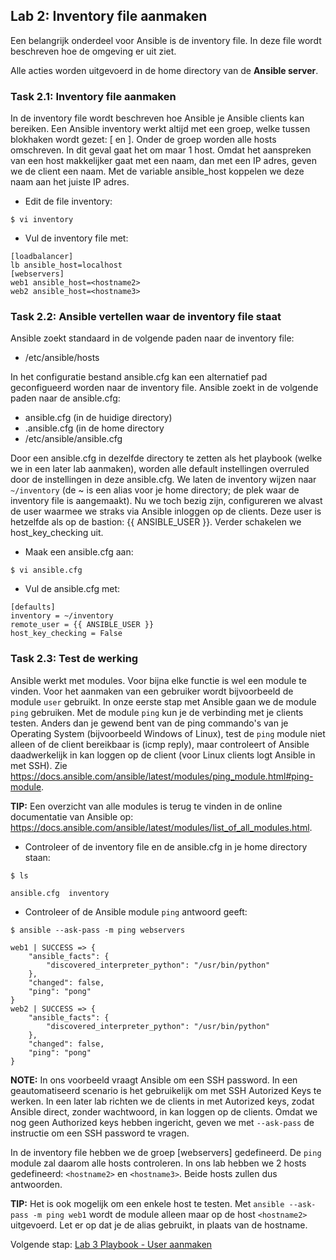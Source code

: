 ## Lab 2: Inventory file aanmaken

Een belangrijk onderdeel voor Ansible is de inventory file. In deze file wordt beschreven hoe de omgeving er uit ziet.

Alle acties worden uitgevoerd in de home directory van de **Ansible server**.

### Task 2.1: Inventory file aanmaken

In de inventory file wordt beschreven hoe Ansible je Ansible clients kan bereiken. Een Ansible inventory werkt altijd met een groep, welke tussen blokhaken wordt gezet: [ en ]. Onder de groep worden alle hosts omschreven. In dit geval gaat het om maar 1 host. Omdat het aanspreken van een host makkelijker gaat met een naam, dan met een IP adres, geven we de client een naam. Met de variable ansible_host koppelen we deze naam aan het juiste IP adres.

* Edit de file inventory:

``$ vi inventory``

* Vul de inventory file met:

```
[loadbalancer]
lb ansible_host=localhost
[webservers]
web1 ansible_host=<hostname2>
web2 ansible_host=<hostname3>
```

### Task 2.2: Ansible vertellen waar de inventory file staat
Ansible zoekt standaard in de volgende paden naar de inventory file:

* /etc/ansible/hosts
  
In het configuratie bestand ansible.cfg kan een alternatief pad geconfigueerd worden naar de inventory file. Ansible zoekt in de volgende paden naar de ansible.cfg:

* ansible.cfg (in de huidige directory)
* .ansible.cfg (in de home directory
* /etc/ansible/ansible.cfg

Door een ansible.cfg in dezelfde directory te zetten als het playbook (welke we in een later lab aanmaken), worden alle default instellingen overruled door de instellingen in deze ansible.cfg. We laten de inventory wijzen naar ``~/inventory`` (de ~ is een alias voor je home directory; de plek waar de inventory file is aangemaakt). Nu we toch bezig zijn, configureren we alvast de user waarmee we straks via Ansible inloggen op de clients. Deze user is hetzelfde als op de bastion: {{ ANSIBLE_USER }}. Verder schakelen we host_key_checking uit. 

* Maak een ansible.cfg aan:

``$ vi ansible.cfg``

* Vul de ansible.cfg met:

```
[defaults]
inventory = ~/inventory
remote_user = {{ ANSIBLE_USER }}
host_key_checking = False
```

### Task 2.3: Test de werking
Ansible werkt met modules. Voor bijna elke functie is wel een module te vinden. Voor het aanmaken van een gebruiker wordt bijvoorbeeld de module ``user`` gebruikt. In onze eerste stap met Ansible gaan we de module ``ping`` gebruiken. Met de module ``ping`` kun je de verbinding met je clients testen. Anders dan je gewend bent van de ping commando's van je Operating System (bijvoorbeeld Windows of Linux), test de ``ping`` module niet alleen of de client bereikbaar is (icmp reply), maar controleert of Ansible daadwerkelijk in kan loggen op de client (voor Linux clients logt Ansible in met SSH). Zie https://docs.ansible.com/ansible/latest/modules/ping_module.html#ping-module.

**TIP:**
Een overzicht van alle modules is terug te vinden in de online documentatie van Ansible op: https://docs.ansible.com/ansible/latest/modules/list_of_all_modules.html.

* Controleer of de inventory file en de ansible.cfg in je home directory staan:

``$ ls``


```
ansible.cfg  inventory
```
  
* Controleer of de Ansible module ``ping`` antwoord geeft:

``$ ansible --ask-pass -m ping webservers``


```
web1 | SUCCESS => {
    "ansible_facts": {
        "discovered_interpreter_python": "/usr/bin/python"
    },
    "changed": false,
    "ping": "pong"
}
web2 | SUCCESS => {
    "ansible_facts": {
        "discovered_interpreter_python": "/usr/bin/python"
    },
    "changed": false,
    "ping": "pong"
}
```

**NOTE:** In ons voorbeeld vraagt Ansible om een SSH password. In een geautomatiseerd scenario is het gebruikelijk om met SSH Autorized Keys te werken. In een later lab richten we de clients in met Autorized keys, zodat Ansible direct, zonder wachtwoord, in kan loggen op de clients. Omdat we nog geen Authorized keys hebben ingericht, geven we met ``--ask-pass`` de instructie om een SSH password te vragen.

In de inventory file hebben we de groep [webservers] gedefineerd. De ``ping`` module zal daarom alle hosts controleren. In ons lab hebben we 2 hosts gedefineerd: ``<hostname2>`` en ``<hostname3>``. Beide hosts zullen dus antwoorden. 

**TIP:** Het is ook mogelijk om een enkele host te testen. Met ``ansible --ask-pass -m ping web1`` wordt de module alleen maar op de host ``<hostname2>`` uitgevoerd. Let er op dat je de alias gebruikt, in plaats van de hostname.

Volgende stap: [Lab 3 Playbook - User aanmaken](03_NL_playbook_user.md)
